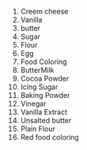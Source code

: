 1. Creem cheese
2. Vanilla
3. butter
4. Sugar
5. Flour
6. Egg
7. Food Coloring
8. ButterMilk
9. Cocoa Powder
10. Icing Sugar
11. Baking Powder
12. Vinegar
13. Vanilla Extract
14. Unsalted butter
15. Plain Flour
16. Red food coloring